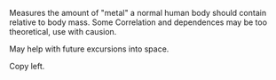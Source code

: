 Measures the amount of "metal" a normal human body should contain relative to body mass. Some Correlation and dependences may be too theoretical, use with causion. 

May help with future excursions into space. 

Copy left. 
